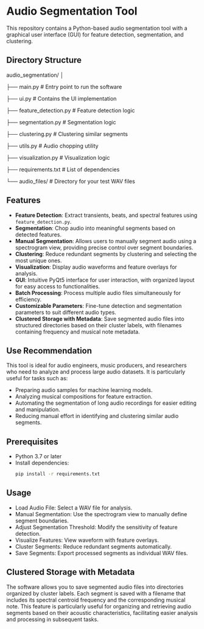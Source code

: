 # Audio Segmentation Tool

This repository contains a Python-based audio segmentation tool with a graphical user interface (GUI) for feature detection, segmentation, and clustering.

## Directory Structure

audio_segmentation/
│

├── main.py               # Entry point to run the software

├── ui.py                 # Contains the UI implementation

├── feature_detection.py  # Feature detection logic

├── segmentation.py       # Segmentation logic

├── clustering.py         # Clustering similar segments

├── utils.py              # Audio chopping utility

├── visualization.py      # Visualization logic

├── requirements.txt      # List of dependencies

└── audio_files/          # Directory for your test WAV files

## Features

- **Feature Detection**: Extract transients, beats, and spectral features using `feature_detection.py`.
- **Segmentation**: Chop audio into meaningful segments based on detected features.
- **Manual Segmentation**: Allows users to manually segment audio using a spectrogram view, providing precise control over segment boundaries.
- **Clustering**: Reduce redundant segments by clustering and selecting the most unique ones.
- **Visualization**: Display audio waveforms and feature overlays for analysis.
- **GUI**: Intuitive PyQt5 interface for user interaction, with organized layout for easy access to functionalities.
- **Batch Processing**: Process multiple audio files simultaneously for efficiency.
- **Customizable Parameters**: Fine-tune detection and segmentation parameters to suit different audio types.
- **Clustered Storage with Metadata**: Save segmented audio files into structured directories based on their cluster labels, with filenames containing frequency and musical note metadata.

## Use Recommendation

This tool is ideal for audio engineers, music producers, and researchers who need to analyze and process large audio datasets. It is particularly useful for tasks such as:

- Preparing audio samples for machine learning models.
- Analyzing musical compositions for feature extraction.
- Automating the segmentation of long audio recordings for easier editing and manipulation.
- Reducing manual effort in identifying and clustering similar audio segments.

## Prerequisites

- Python 3.7 or later
- Install dependencies:
  ```bash
  pip install -r requirements.txt
  ```

## Usage
- Load Audio File: Select a WAV file for analysis.
- Manual Segmentation: Use the spectrogram view to manually define segment boundaries.
- Adjust Segmentation Threshold: Modify the sensitivity of feature detection.
- Visualize Features: View waveform with feature overlays.
- Cluster Segments: Reduce redundant segments automatically.
- Save Segments: Export processed segments as individual WAV files.

## Clustered Storage with Metadata

The software allows you to save segmented audio files into directories organized by cluster labels. Each segment is saved with a filename that includes its spectral centroid frequency and the corresponding musical note. This feature is particularly useful for organizing and retrieving audio segments based on their acoustic characteristics, facilitating easier analysis and processing in subsequent tasks.
